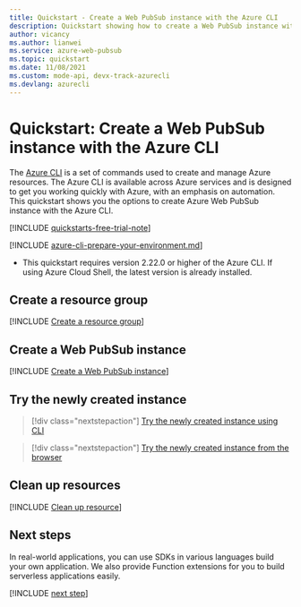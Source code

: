 ```yaml
---
title: Quickstart - Create a Web PubSub instance with the Azure CLI
description: Quickstart showing how to create a Web PubSub instance with the Azure CLI
author: vicancy
ms.author: lianwei
ms.service: azure-web-pubsub
ms.topic: quickstart
ms.date: 11/08/2021
ms.custom: mode-api, devx-track-azurecli 
ms.devlang: azurecli
---
```


# Quickstart: Create a Web PubSub instance with the Azure CLI

The [Azure CLI](/cli/azure) is a set of commands used to create and manage Azure resources. The Azure CLI is available across Azure services and is designed to get you working quickly with Azure, with an emphasis on automation. This quickstart shows you the options to create Azure Web PubSub instance with the Azure CLI.

[!INCLUDE [quickstarts-free-trial-note](../../includes/quickstarts-free-trial-note.md)]

[!INCLUDE [azure-cli-prepare-your-environment.md](../../includes/azure-cli-prepare-your-environment.md)]

- This quickstart requires version 2.22.0 or higher of the Azure CLI. If using Azure Cloud Shell, the latest version is already installed.

## Create a resource group

[!INCLUDE [Create a resource group](includes/cli-rg-creation.md)]

## Create a Web PubSub instance

[!INCLUDE [Create a Web PubSub instance](includes/cli-awps-creation.md)]

## Try the newly created instance

> [!div class="nextstepaction"]
> [Try the newly created instance using CLI](./quickstart-cli-try.md#play-with-the-instance)

> [!div class="nextstepaction"]
> [Try the newly created instance from the browser](./quickstart-live-demo.md#try-the-instance-with-an-online-demo)

## Clean up resources

[!INCLUDE [Clean up resource](includes/cli-delete-resources.md)]

## Next steps

In real-world applications, you can use SDKs in various languages build your own application. We also provide Function extensions for you to build serverless applications easily.

[!INCLUDE [next step](includes/include-next-step.md)]
